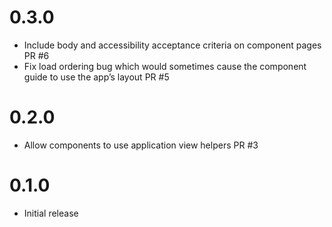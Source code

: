 # 0.3.0

* Include body and accessibility acceptance criteria on component pages PR #6
* Fix load ordering bug which would sometimes cause the component guide to use the app’s layout PR #5

# 0.2.0

* Allow components to use application view helpers PR #3

# 0.1.0

* Initial release
